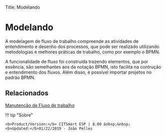 Title: Modelando

# Modelando

A modelagem de fluxo de trabalho compreende as atividades de entendimento e desenho dos processos, que pode ser realizado utilizando metodologias e melhores práticas de trabalho, como por exemplo o BPMN. 

A funcionalidade de fluxo foi construída trazendo elementos, que por essência, são semelhantes aos da notação BPMN, isto facilita na contrução e entendimento dos fluxos. Além disso, é possível importar projetos no padrão BPMN.

## Relacionados

[Manutenção de Fluxo de trabalho][1]

[1]:/pt-br/citsmart-esp-8/platform-administration/flow-maintenance/workflow-maintenance.html

!!! tip "Sobre"

    <b>Product/Version:</b> CITSmart ESP | 8.00 &nbsp;&nbsp;
    <b>Updated:</b>01/22/2019 - João Pelles
